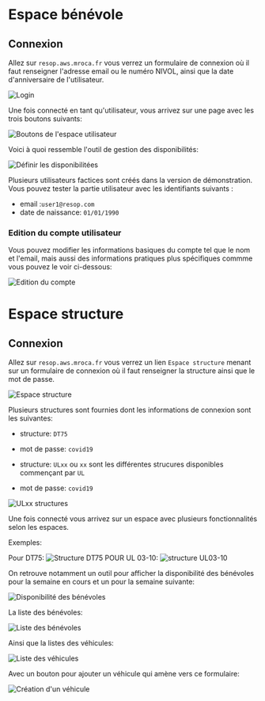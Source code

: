 # Espace bénévole

## Connexion

Allez sur `resop.aws.mroca.fr` vous verrez un formulaire de connexion où il faut renseigner l'adresse email ou le numéro NIVOL,
ainsi que la date d'anniversaire de l'utilisateur.

![Login](https://raw.githubusercontent.com/crf-devs/resop/master/doc/img/login.png)

Une fois connecté en tant qu'utilisateur, vous arrivez sur une page avec les trois boutons suivants:

![Boutons de l'espace utilisateur](https://raw.githubusercontent.com/crf-devs/resop/master/doc/img/espace-utilisateur.png)

Voici à quoi ressemble l'outil de gestion des disponibilités:

![Définir les disponibilitées](https://raw.githubusercontent.com/crf-devs/resop/master/doc/img/define-availability-tool.png)

Plusieurs utilisateurs factices sont créés dans la version de démonstration. Vous pouvez tester la partie utilisateur avec les identifiants suivants :

* email :`user1@resop.com`
* date de naissance: `01/01/1990`

### Edition du compte utilisateur

Vous pouvez modifier les informations basiques du compte tel que le nom et l'email,
mais aussi des informations pratiques plus spécifiques commme vous pouvez le voir ci-dessous:

![Edition du compte](https://raw.githubusercontent.com/crf-devs/resop/master/doc/img/edit-account.png)

# Espace structure

## Connexion

Allez sur `resop.aws.mroca.fr` vous verrez un lien `Espace structure` menant sur un formulaire de connexion
où il faut renseigner la structure ainsi que le mot de passe.

![Espace structure](https://raw.githubusercontent.com/crf-devs/resop/master/doc/img/espace-structure.png)

Plusieurs structures sont fournies dont les informations de connexion sont les suivantes:

* structure: `DT75`
* mot de passe: `covid19`

* structure: `ULxx` ou `xx` sont les différentes strucures disponibles commençant par `UL`
* mot de passe: `covid19`

![ULxx structures](https://raw.githubusercontent.com/crf-devs/resop/master/doc/img/ulxx-structures.png)

Une fois connecté vous arrivez sur un espace avec plusieurs fonctionnalités selon les espaces.

Exemples:

Pour DT75: ![Structure DT75](https://raw.githubusercontent.com/crf-devs/resop/master/doc/img/structure-dt75.png)
POUR UL 03-10: ![structure UL03-10](https://raw.githubusercontent.com/crf-devs/resop/master/doc/img/structure-ul-03-10.png)

On retrouve notamment un outil pour afficher la disponibilité des bénévoles pour la semaine en cours et un pour la semaine suivante:

![Disponibilité des bénévoles](https://raw.githubusercontent.com/crf-devs/resop/master/doc/img/structure-disponibilite-benevoles.png)

La liste des bénévoles:

![Liste des bénévoles](https://raw.githubusercontent.com/crf-devs/resop/master/doc/img/liste-benevoles.png)

Ainsi que la listes des véhicules:

![Liste des véhicules](https://raw.githubusercontent.com/crf-devs/resop/master/doc/img/liste-vehicules.png)

Avec un bouton pour ajouter un véhicule qui amène vers ce formulaire:

![Création d'un véhicule](https://raw.githubusercontent.com/crf-devs/resop/master/doc/img/creation-vehicule.png)

